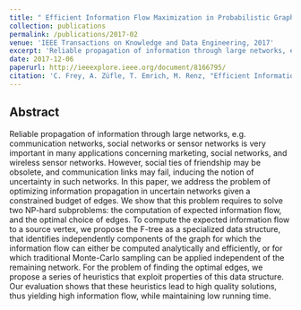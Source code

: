 ```yaml
---
title: " Efficient Information Flow Maximization in Probabilistic Graphs"
collection: publications
permalink: /publications/2017-02
venue: 'IEEE Transactions on Knowledge and Data Engineering, 2017'
excerpt: 'Reliable propagation of information through large networks, e.g. communication networks, social networks or sensor networks is very important in many applications concerning marketing, social networks, and wireless sensor networks. However, social ties of friendship may be obsolete, and communication links may fail, inducing the notion of uncertainty in such networks. In this paper, we address the problem of optimizing information propagation in uncertain networks given a constrained budget of edges.'
date: 2017-12-06
paperurl: http://ieeexplore.ieee.org/document/8166795/
citation: 'C. Frey, A. Züfle, T. Emrich, M. Renz, "Efficient Information Flow Maximization in Probabilistic Graphs". IEEE Transactions on Knowledge and Data Engineering, 2017.<br/>'
---
```


## Abstract
Reliable propagation of information through large networks, e.g. communication networks, social networks or sensor
networks is very important in many applications concerning marketing, social networks, and wireless sensor networks. However, social ties of friendship may be obsolete, and communication links may fail, inducing the notion of uncertainty in such networks. In this paper, we address the problem of optimizing information propagation in uncertain networks given a constrained budget of edges. We show that this problem requires to solve two NP-hard subproblems: the computation of expected information flow, and the optimal choice of edges. To compute the expected information flow to a source vertex, we propose the F-tree as a specialized data structure, that identifies independently components of the graph for which the information flow can either be computed analytically and efficiently, or for which traditional Monte-Carlo sampling can be applied independent of the remaining network. For the problem of finding the optimal edges, we propose a series of heuristics that exploit properties of this data structure. Our evaluation shows that these heuristics lead to high quality solutions, thus yielding high information flow, while maintaining low running time.
